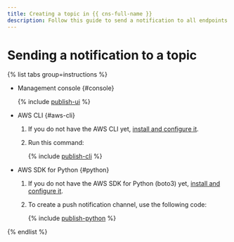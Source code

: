 ```yaml
---
title: Creating a topic in {{ cns-full-name }}
description: Follow this guide to send a notification to all endpoints subscribed to a topic.
---
```


# Sending a notification to a topic

{% list tabs group=instructions %}

- Management console {#console}

  {% include [publish-ui](../../../_includes/notifications/publish-ui.md) %}

- AWS CLI {#aws-cli}

  1. If you do not have the AWS CLI yet, [install and configure it](../../../storage/tools/aws-cli.md).
  1. Run this command:

     {% include [publish-cli](../../../_includes/notifications/publish-cli.md) %}

- AWS SDK for Python {#python}

  1. If you do not have the AWS SDK for Python (boto3) yet, [install and configure it](../../tools/sdk-python.md#aws-sdk).
  1. To create a push notification channel, use the following code:

     {% include [publish-python](../../../_includes/notifications/publish-python.md) %}

{% endlist %}